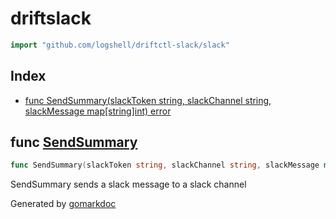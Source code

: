 <!-- Code generated by gomarkdoc. DO NOT EDIT -->

# driftslack

```go
import "github.com/logshell/driftctl-slack/slack"
```

## Index

- [func SendSummary(slackToken string, slackChannel string, slackMessage map[string]int) error](<#func-sendsummary>)


## func [SendSummary](<https://github.com/logshell/driftctl-slack/blob/main/slack/slack.go#L68>)

```go
func SendSummary(slackToken string, slackChannel string, slackMessage map[string]int) error
```

SendSummary sends a slack message to a slack channel



Generated by [gomarkdoc](<https://github.com/princjef/gomarkdoc>)
